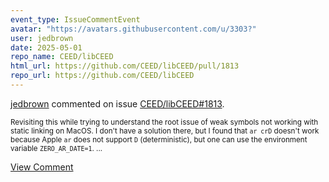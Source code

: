 ```yaml
---
event_type: IssueCommentEvent
avatar: "https://avatars.githubusercontent.com/u/3303?"
user: jedbrown
date: 2025-05-01
repo_name: CEED/libCEED
html_url: https://github.com/CEED/libCEED/pull/1813
repo_url: https://github.com/CEED/libCEED
---
```


<a href='https://github.com/jedbrown' target='_blank'>jedbrown</a> commented on issue <a href='https://github.com/CEED/libCEED/pull/1813' target='_blank'>CEED/libCEED#1813</a>.

<small>Revisiting this while trying to understand the root issue of weak symbols not working with static linking on MacOS. I don't have a solution there, but I found that `ar crD` doesn't work because Apple `ar` does not support `D` (deterministic), but one can use the environment variable `ZERO_AR_DATE=1`....</small>

<a href='https://github.com/CEED/libCEED/pull/1813' target='_blank'>View Comment</a>